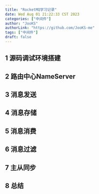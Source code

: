 ```yaml
---
title: "RocketMQ学习记录"
date: Wed Aug 01 21:22:33 CST 2023
categories: ["中间件"]
author: "JooKS"
authorLink: "https://github.com/JooKS-me"
tags: ["中间件"]
draft: false
---
```


## 1 源码调试环境搭建

## 2 路由中心NameServer

## 3 消息发送

## 4 消息存储

## 5 消息消费

## 6 消息过滤

## 7 主从同步

## 8 总结
